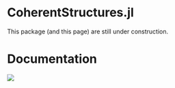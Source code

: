 # CoherentStructures.jl

This package (and this page) are still under construction. 

# Documentation
[![][docs-latest-img]][docs-latest-url]

[docs-latest-img]: https://img.shields.io/badge/docs-latest-blue.svg
[docs-latest-url]: http://kristofferc.github.io/JuAFEM.jl/latest/

